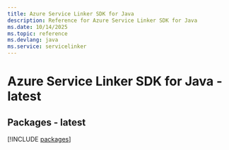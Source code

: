 ```yaml
---
title: Azure Service Linker SDK for Java
description: Reference for Azure Service Linker SDK for Java
ms.date: 10/14/2025
ms.topic: reference
ms.devlang: java
ms.service: servicelinker
---
```

# Azure Service Linker SDK for Java - latest
## Packages - latest
[!INCLUDE [packages](service-linker-index.md)]